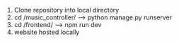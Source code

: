 1. Clone repository into local directory
2. cd /music_controller/ --> python manage.py runserver
3. cd /frontend/ --> npm run dev
4. website hosted locally
